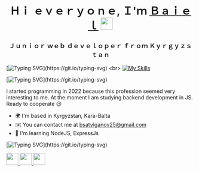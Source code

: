 <h1 align="center">Ｈｉ ｅｖｅｒｙｏｎｅ, Ｉ'ｍ <a href="https://daniilshat.ru/" target="_blank">Ｂａｉｅｌ</a> 
<img src="https://github.com/blackcater/blackcater/raw/main/images/Hi.gif" height="32"/></h1>
<h3 align="center">Ｊｕｎｉｏｒ  ｗｅｂ  ｄｅｖｅｌｏｐｅｒ  ｆｒｏｍ  Ｋｙｒｇｙｚｓｔａｎ</h3>

[![Typing SVG](https://readme-typing-svg.herokuapp.com?color=%2336BCF7&lines=My+technology+stack:)](https://git.io/typing-svg)
<br>
[![My Skills](https://skills.thijs.gg/icons?i=js,html,css,react,mongodb,nodejs,redux,expressjs,bootstrap,firebase,gitlab,wordpress)](https://skills.thijs.gg)

[![Typing SVG](https://readme-typing-svg.herokuapp.com?color=%2336BCF7&lines=About+me:)](https://git.io/typing-svg)

I started programming in 2022 because this profession seemed very interesting to me. At the moment I am studying backend development in JS. Ready to cooperate 😉

* 🌍  I'm based in Kyrgyzstan, Kara-Balta
* ✉️  You can contact me at [bsatylganov25@gmail.com](mailto:bsatylganov25@gmail.com)
* 🧠  I'm learning NodeJS, ExpressJs


[![Typing SVG](https://readme-typing-svg.herokuapp.com?color=%2336BCF7&lines=Socials:)](https://git.io/typing-svg)

<p align="left"> <a href="https://www.github.com/bsatylganov" target="_blank" rel="noreferrer"> <picture> <source media="(prefers-color-scheme: dark)" srcset="https://raw.githubusercontent.com/danielcranney/readme-generator/main/public/icons/socials/github-dark.svg" /> <source media="(prefers-color-scheme: light)" srcset="https://raw.githubusercontent.com/danielcranney/readme-generator/main/public/icons/socials/github.svg" /> <img src="https://raw.githubusercontent.com/danielcranney/readme-generator/main/public/icons/socials/github.svg" width="32" height="32" /> </picture> </a> <a href="http://www.instagram.com/buddyban14" target="_blank" rel="noreferrer"> <picture> <source media="(prefers-color-scheme: dark)" srcset="undefined" /> <source media="(prefers-color-scheme: light)" srcset="https://raw.githubusercontent.com/danielcranney/readme-generator/main/public/icons/socials/instagram.svg" /> <img src="https://raw.githubusercontent.com/danielcranney/readme-generator/main/public/icons/socials/instagram.svg" width="32" height="32" /> </picture> </a> <a href="https://www.linkedin.com/in/байэл-сатылганов-031421255/" target="_blank" rel="noreferrer"> <picture> <source media="(prefers-color-scheme: dark)" srcset="https://raw.githubusercontent.com/danielcranney/readme-generator/main/public/icons/socials/linkedin-dark.svg" /> <source media="(prefers-color-scheme: light)" srcset="https://raw.githubusercontent.com/danielcranney/readme-generator/main/public/icons/socials/linkedin.svg" /> <img src="https://raw.githubusercontent.com/danielcranney/readme-generator/main/public/icons/socials/linkedin.svg" width="32" height="32" /> </picture> </a></p>









<!--
**bsatylganov/bsatylganov** is a ✨ _special_ ✨ repository because its `README.md` (this file) appears on your GitHub profile.

Here are some ideas to get you started:

- 🔭 I’m currently working on ...
- 🌱 I’m currently learning ...
- 👯 I’m looking to collaborate on ...
- 🤔 I’m looking for help with ...
- 💬 Ask me about ...
- 📫 How to reach me: ...
- 😄 Pronouns: ...
- ⚡ Fun fact: ...
-->
